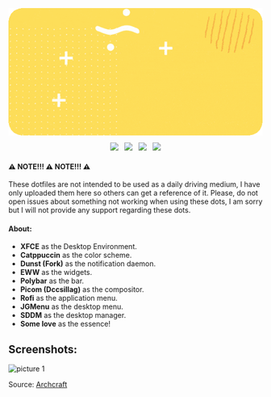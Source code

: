 <p align="center"> <img src="assets/hotfiles.gif" align="center" width="600"> </p>

<p align="center"><img src="https://img.shields.io/github/issues/YisusChrist/dotfiles?color=171b20&label=Issues%20%20&logo=gnubash&labelColor=e05f65&logoColor=ffffff">&nbsp;&nbsp;&nbsp;<img src="https://img.shields.io/github/forks/YisusChrist/dotfiles?color=171b20&label=Forks%20%20&logo=git&labelColor=f1cf8a&logoColor=ffffff">&nbsp;&nbsp;&nbsp;<img src="https://img.shields.io/github/stars/YisusChrist/dotfiles?color=171b20&label=Stargazers&logo=github&labelColor=70a5eb">&nbsp;&nbsp;&nbsp;<img src="https://img.shields.io/badge/-Works on my machine-%2378dba9?style=flat&logo=linux&labelColor=171b20&logoColor=ffffff"></p>

#### ⚠️ NOTE!!! ⚠️ NOTE!!! ⚠️

These dotfiles are not intended to be used as a daily driving medium, I have only uploaded them here so others can get a reference of it. Please, do not open issues about something not working when using these dots, I am sorry but I will not provide any support regarding these dots.<br>

#### About:

- **XFCE** as the Desktop Environment.
- **Catppuccin** as the color scheme.
- **Dunst (Fork)** as the notification daemon.
- **EWW** as the widgets.
- **Polybar** as the bar.
- **Picom (Dccsillag)** as the compositor.
- **Rofi** as the application menu.
- **JGMenu** as the desktop menu.
- **SDDM** as the desktop manager.
- **Some love** as the essence!

## Screenshots:

![picture 1](https://archcraft.io/images/wm/openbox/1.png)

Source: [Archcraft](https://archcraft.io/)
